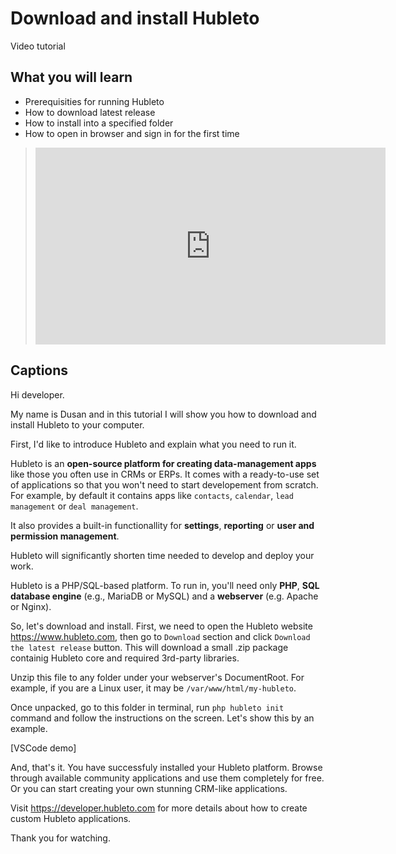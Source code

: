 # Download and install Hubleto

Video tutorial

## What you will learn

  * Prerequisities for running Hubleto
  * How to download latest release
  * How to install into a specified folder
  * How to open in browser and sign in for the first time

> <iframe width="560" height="315" src="https://www.youtube.com/embed/c3nTklJntW0?si=jPs7FgrMcfgRgkE4" title="YouTube video player" frameborder="0" allow="accelerometer; autoplay; clipboard-write; encrypted-media; gyroscope; picture-in-picture; web-share" referrerpolicy="strict-origin-when-cross-origin" allowfullscreen></iframe>

## Captions

Hi developer.

My name is Dusan and in this tutorial I will show you how to download and install Hubleto to your computer.

First, I'd like to introduce Hubleto and explain what you need to run it.

Hubleto is an **open-source platform for creating data-management apps** like those you often use in CRMs or ERPs. It comes with a ready-to-use set of applications so that you won't need to start developement from scratch. For example, by default it contains apps like `contacts`, `calendar`, `lead management` or `deal management`.

It also provides a built-in functionallity for **settings**, **reporting** or **user and permission management**.

Hubleto will significantly shorten time needed to develop and deploy your work.

Hubleto is a PHP/SQL-based platform. To run in, you'll need only **PHP**, **SQL database engine** (e.g., MariaDB or MySQL) and a **webserver** (e.g. Apache or Nginx).

So, let's download and install. First, we need to open the Hubleto website https://www.hubleto.com, then go to `Download` section and click `Download the latest release` button. This will download a small .zip package containig Hubleto core and required 3rd-party libraries.

Unzip this file to any folder under your webserver's DocumentRoot. For example, if you are a Linux user, it may be `/var/www/html/my-hubleto`.

Once unpacked, go to this folder in terminal, run `php hubleto init` command and follow the instructions on the screen. Let's show this by an example.

[VSCode demo]

And, that's it. You have successfuly installed your Hubleto platform. Browse through available community applications and use them completely for free. Or you can start creating your own stunning CRM-like applications.

Visit https://developer.hubleto.com for more details about how to create custom Hubleto applications.

Thank you for watching.